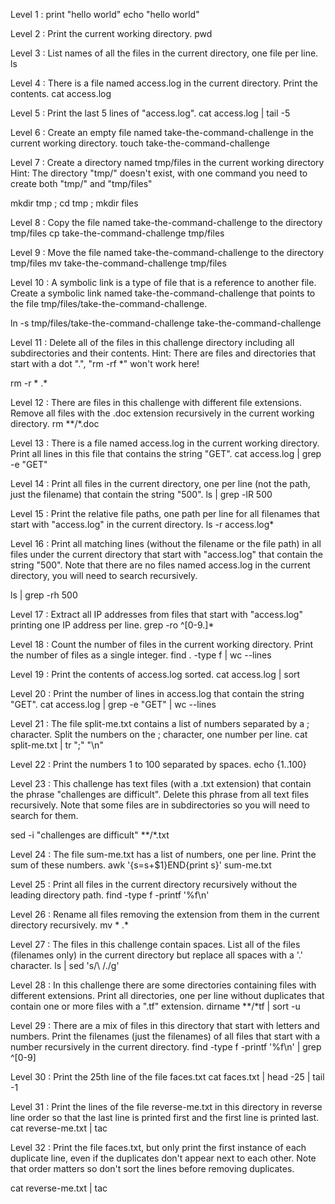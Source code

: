 Level 1 : print "hello world"
echo "hello world" 



Level 2 : Print the current working directory.
pwd



Level 3 : List names of all the files in the current directory, one file per line.
ls



Level 4 : There is a file named access.log in the current directory. Print the contents.
cat access.log



Level 5 : Print the last 5 lines of "access.log".
cat access.log | tail -5



Level 6 : Create an empty file named take-the-command-challenge in the current working directory.
touch take-the-command-challenge



Level 7 : Create a directory named tmp/files in the current working directory
Hint: The directory "tmp/" doesn't exist, with one command you need to create both "tmp/" and "tmp/files"

mkdir tmp ; cd tmp ; mkdir files 



Level 8 : Copy the file named take-the-command-challenge to the directory tmp/files
cp take-the-command-challenge tmp/files



Level 9 : Move the file named take-the-command-challenge to the directory tmp/files
mv take-the-command-challenge tmp/files



Level 10 : A symbolic link is a type of file that is a reference to another file.
Create a symbolic link named take-the-command-challenge that points to the file tmp/files/take-the-command-challenge.

ln -s tmp/files/take-the-command-challenge take-the-command-challenge



Level 11 : Delete all of the files in this challenge directory including all subdirectories and their contents.
Hint: There are files and directories that start with a dot ".", "rm -rf *" won't work here!

rm -r * .*



Level 12 : There are files in this challenge with different file extensions. Remove all files with the .doc extension recursively in the current working directory.
rm **/*.doc



Level 13 : There is a file named access.log in the current working directory. Print all lines in this file that contains the string "GET".
cat access.log | grep -e "GET" 



Level 14 : Print all files in the current directory, one per line (not the path, just the filename) that contain the string "500".
ls | grep -lR 500



Level 15 : Print the relative file paths, one path per line for all filenames that start with "access.log" in the current directory.
ls -r access.log*



Level 16 : Print all matching lines (without the filename or the file path) in all files under the current directory that start with "access.log" that contain the string "500".
Note that there are no files named access.log in the current directory, you will need to search recursively.

ls | grep -rh 500



Level 17 : Extract all IP addresses from files that start with "access.log" printing one IP address per line.
grep -ro ^[0-9.]*



Level 18 : Count the number of files in the current working directory. Print the number of files as a single integer.
find . -type f | wc --lines 



Level 19 : Print the contents of access.log sorted.
cat access.log | sort



Level 20 : Print the number of lines in access.log that contain the string "GET".
cat access.log | grep -e "GET" | wc --lines 



Level 21 : The file split-me.txt contains a list of numbers separated by a ; character. Split the numbers on the ; character, one number per line.
cat split-me.txt | tr ";" "\n" 



Level 22 : Print the numbers 1 to 100 separated by spaces.
echo {1..100}



Level 23 : This challenge has text files (with a .txt extension) that contain the phrase "challenges are difficult". Delete this phrase from all text files recursively.
Note that some files are in subdirectories so you will need to search for them.

sed -i "challenges are difficult" **/*.txt 



Level 24 : The file sum-me.txt has a list of numbers, one per line. Print the sum of these numbers.
awk '{s=s+$1}END{print s}' sum-me.txt



Level 25 : Print all files in the current directory recursively without the leading directory path.
find -type f -printf '%f\n'



Level 26 : Rename all files removing the extension from them in the current directory recursively.
mv * .*



Level 27 : The files in this challenge contain spaces. List all of the files (filenames only) in the current directory but replace all spaces with a '.' character.
ls | sed 's/\ /\./g' 



Level 28 : In this challenge there are some directories containing files with different extensions. Print all directories, one per line without duplicates that contain one or more files with a ".tf" extension.
dirname **/*tf | sort -u 



Level 29 : There are a mix of files in this directory that start with letters and numbers. Print the filenames (just the filenames) of all files that start with a number recursively in the current directory.
find -type f -printf '%f\n' | grep ^[0-9] 



Level 30 : Print the 25th line of the file faces.txt
cat faces.txt | head -25 | tail -1



Level 31 : Print the lines of the file reverse-me.txt in this directory in reverse line order so that the last line is printed first and the first line is printed last.
cat reverse-me.txt | tac



Level 32 : Print the file faces.txt, but only print the first instance of each duplicate line, even if the duplicates don't appear next to each other.
Note that order matters so don't sort the lines before removing duplicates.

cat reverse-me.txt | tac
